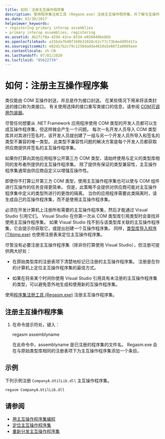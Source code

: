 ```yaml
---
title: 如何：注册主互操作程序集
description: 使用程序集注册工具 (Regasm.exe) 注册主互操作程序集，并了解与互操作程序集相关的其他问题。
ms.date: 03/30/2017
helpviewer_keywords:
- registering primary interop assemblies
- primary interop assemblies, registering
ms.assetid: 4b2fcf8a-429d-43ce-8334-e026040be8bb
ms.openlocfilehash: a15bda7b40f160b31028c62cf7c73bdedd9541fa
ms.sourcegitcommit: e02d17b2cf9c1258dadda4810a5e6072a0089aee
ms.contentlocale: zh-CN
ms.lasthandoff: 07/01/2020
ms.locfileid: "85622739"
---
```

# <a name="how-to-register-primary-interop-assemblies"></a>如何：注册主互操作程序集

类仅能由 COM 互操作封送，并总是作为接口封送。 在某些情况下用来将该类封送的接口称为类接口。 有关使用选择的接口重写类接口的信息，请参阅 [COM可调用包装器](../../standard/native-interop/com-callable-wrapper.md)。

 尽管任何想要从 .NET Framework 应用程序使用 COM 类型的开发人员都可以生成互操作程序集，但这样做会产生一个问题。 每次一名开发人员导入 COM 类型库并对其进行签名时，该开发人员就创建了一组与另一个开发人员所导入和签名的类型不兼容的唯一类型。 此类型不兼容性问题的解决方案是每个开发人员都获取供应商提供并签名的主互操作程序集。

 如果你打算向其他应用程序公开第三方 COM 类型，请始终使用与定义的类型库相同的发布者所提供的主互操作程序集。 除了提供有保证的类型兼容性，主互操作程序集通常由供应商自定义以增强互操作性。

 即使你不打算公开第三方 COM 类型，使用主互操作程序集也可以使与 COM 组件进行互操作的任务变得更简单。 但是，此策略不会提供对供应商可能对主互操作程序集中定义的类型所进行的更改的隔离。 当你的应用程序需要此类隔离时，请生成自己的互操作程序集，而不是使用主互操作程序集。

 必须在开发计算机上注册所有需要的主互操作程序集，然后才能通过 Visual Studio 引用它们。 Visual Studio 在你第一次从 COM 类型库引用类型时会查找并使用主互操作程序集。 如果 Visual Studio 找不到与该类型库关联的主互操作程序集，它会提示你获取它，或提出创建一个互操作程序集。 同样，[类型库导入程序 (Tlbimp.exe)](../tools/tlbimp-exe-type-library-importer.md) 也使用注册表来定位主互操作程序集。

 尽管没有必要注册主互操作程序集（除非你打算使用 Visual Studio），但注册可提供两大好处：

- 在原始类型库的注册表项下清楚地标记已注册的主互操作程序集。 注册是在你的计算机上定位主互操作程序集的最佳方式。

- 如果在将来某个时间你使用 Visual Studio 引用具有未注册的主互操作程序集的类型，可以避免意外地生成和使用新的互操作程序集。

使用[程序集注册工具 (Regasm.exe)](../tools/regasm-exe-assembly-registration-tool.md) 注册主互操作程序集。

## <a name="to-register-a-primary-interop-assembly"></a>注册主互操作程序集

1. 在命令提示符处，键入：

     regasm assemblyname

     在此命令中，assemblyname 是已注册的程序集的文件名。 Regasm.exe 会在与原始类型库相同的注册表项下为主互操作程序集添加一个条目。

## <a name="example"></a>示例
 下列示例注册 `CompanyA.UtilLib.dll` 主互操作程序集。

```console
regasm CompanyA.UtilLib.dll
```

## <a name="see-also"></a>请参阅

- [用主互操作程序集编程](https://docs.microsoft.com/previous-versions/dotnet/netframework-4.0/baxfadst(v=vs.100))
- [定位主互操作程序集](https://docs.microsoft.com/previous-versions/dotnet/netframework-4.0/y06sxw56(v=vs.100))
- [重新分发主互操作程序集](https://docs.microsoft.com/previous-versions/dotnet/netframework-4.0/w0dt2w20(v=vs.100))
